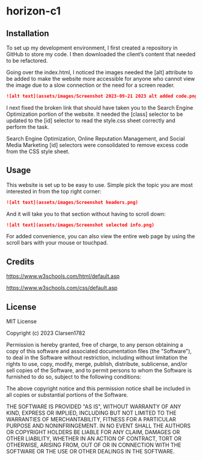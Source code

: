 # horizon-c1

## Installation

To set up my development environment, I first created a repository in GitHub to store my code. I then downloaded the client’s content that needed to be refactored. 

Going over the index.html, I noticed the images needed the [alt] attribute to be added to make the website more accessible for anyone who cannot view the image due to a slow connection or the need for a screen reader.

```md
![alt text](assets/images/Screenshot 2023-09-21 2023 alt added code.png)
```

I next fixed the broken link that should have taken you to the Search Engine Optimization portion of the website. It needed the [class] selector to be updated to the [id] selector to read the style.css sheet correctly and perform the task.

Search Engine Optimization, Online Reputation Management, and Social Media Marketing [id] selectors were consolidated to remove excess code from the CSS style sheet. 

## Usage 

This website is set up to be easy to use. Simple pick the topic you are most interested in from the top right corner:
```md
![alt text](assets/images/Screenshot headers.png)
```

And it will take you to that section without having to scroll down:
```md
![alt text](assets/images/Screenshot selected info.png)
```

For added convenience, you can also view the entire web page by using the scroll bars with your mouse or touchpad.

## Credits

https://www.w3schools.com/html/default.asp 

https://www.w3schools.com/css/default.asp


## License

MIT License

Copyright (c) 2023 Clarsen1782

Permission is hereby granted, free of charge, to any person obtaining a copy
of this software and associated documentation files (the "Software"), to deal
in the Software without restriction, including without limitation the rights
to use, copy, modify, merge, publish, distribute, sublicense, and/or sell
copies of the Software, and to permit persons to whom the Software is
furnished to do so, subject to the following conditions:

The above copyright notice and this permission notice shall be included in all
copies or substantial portions of the Software.

THE SOFTWARE IS PROVIDED "AS IS", WITHOUT WARRANTY OF ANY KIND, EXPRESS OR
IMPLIED, INCLUDING BUT NOT LIMITED TO THE WARRANTIES OF MERCHANTABILITY,
FITNESS FOR A PARTICULAR PURPOSE AND NONINFRINGEMENT. IN NO EVENT SHALL THE
AUTHORS OR COPYRIGHT HOLDERS BE LIABLE FOR ANY CLAIM, DAMAGES OR OTHER
LIABILITY, WHETHER IN AN ACTION OF CONTRACT, TORT OR OTHERWISE, ARISING FROM,
OUT OF OR IN CONNECTION WITH THE SOFTWARE OR THE USE OR OTHER DEALINGS IN THE
SOFTWARE.

